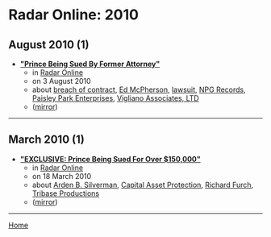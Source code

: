 # Radar Online: 2010

## August 2010 (1)

 - [**"Prince Being Sued By Former Attorney"**](https://radaronline.com/exclusives/2010/08/prince-being-sued-former-attorney/)
    - in [Radar Online](../../../publications/p-t/radar-online/index.md)
    - on 3 August 2010
    - about [breach of contract](../../../topics/breach-of-contract/index.md), [Ed McPherson](../../../topics/ed-mcpherson/index.md), [lawsuit](../../../topics/lawsuit/index.md), [NPG Records](../../../topics/npg-records/index.md), [Paisley Park Enterprises](../../../topics/paisley-park-enterprises/index.md), [Vigliano Associates, LTD](../../../topics/vigliano-associates-ltd/index.md)
    - ([mirror](https://web.archive.org/web/*/https://radaronline.com/exclusives/2010/08/prince-being-sued-former-attorney/))

----

## March 2010 (1)

 - [**"EXCLUSIVE: Prince Being Sued For Over $150,000"**](https://radaronline.com/exclusives/2010/03/exclusive-prince-being-sued-over-150000/)
    - in [Radar Online](../../../publications/p-t/radar-online/index.md)
    - on 18 March 2010
    - about [Arden B. Silverman](../../../topics/arden-b-silverman/index.md), [Capital Asset Protection](../../../topics/capital-asset-protection/index.md), [Richard Furch](../../../topics/richard-furch/index.md), [Tribase Productions](../../../topics/tribase-productions/index.md)
    - ([mirror](https://web.archive.org/web/*/https://radaronline.com/exclusives/2010/03/exclusive-prince-being-sued-over-150000/))

----

[Home](../index.md)
